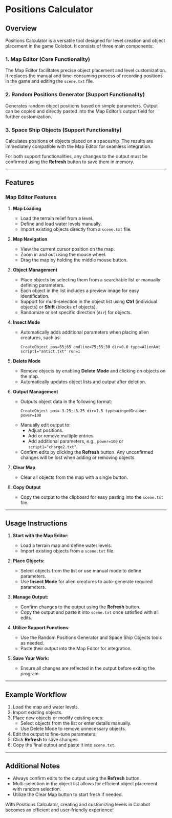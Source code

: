 # Positions Calculator

## Overview
Positions Calculator is a versatile tool designed for level creation and object placement in the game Colobot. It consists of three main components:

### 1. **Map Editor** (Core Functionality)
The Map Editor facilitates precise object placement and level customization. It replaces the manual and time-consuming process of recording positions in the game and editing the `scene.txt` file.

### 2. **Random Positions Generator** (Support Functionality)
Generates random object positions based on simple parameters. Output can be copied and directly pasted into the Map Editor’s output field for further customization.

### 3. **Space Ship Objects** (Support Functionality)
Calculates positions of objects placed on a spaceship. The results are immediately compatible with the Map Editor for seamless integration.

For both support functionalities, any changes to the output must be confirmed using the **Refresh** button to save them in memory.

---

## Features

### **Map Editor Features**
1. **Map Loading**
   - Load the terrain relief from a level.
   - Define and load water levels manually.
   - Import existing objects directly from a `scene.txt` file.

2. **Map Navigation**
   - View the current cursor position on the map.
   - Zoom in and out using the mouse wheel.
   - Drag the map by holding the middle mouse button.

3. **Object Management**
   - Place objects by selecting them from a searchable list or manually defining parameters.
   - Each object in the list includes a preview image for easy identification.
   - Support for multi-selection in the object list using **Ctrl** (individual objects) or **Shift** (blocks of objects).
   - Randomize or set specific direction (`dir`) for objects.

4. **Insect Mode**
   - Automatically adds additional parameters when placing alien creatures, such as:
     ```
     CreateObject pos=55;65 cmdline=75;55;30 dir=0.0 type=AlienAnt script1="antict.txt" run=1
     ```

5. **Delete Mode**
   - Remove objects by enabling **Delete Mode** and clicking on objects on the map.
   - Automatically updates object lists and output after deletion.

6. **Output Management**
   - Outputs object data in the following format:
     ```
     CreateObject pos=-3.25;-3.25 dir=1.5 type=WingedGrabber power=100
     ```
   - Manually edit output to:
     - Adjust positions.
     - Add or remove multiple entries.
     - Add additional parameters, e.g., `power=100` or `script1="charge2.txt"`.
   - Confirm edits by clicking the **Refresh** button. Any unconfirmed changes will be lost when adding or removing objects.

7. **Clear Map**
   - Clear all objects from the map with a single button.

8. **Copy Output**
   - Copy the output to the clipboard for easy pasting into the `scene.txt` file.

---

## Usage Instructions

1. **Start with the Map Editor:**
   - Load a terrain map and define water levels.
   - Import existing objects from a `scene.txt` file.

2. **Place Objects:**
   - Select objects from the list or use manual mode to define parameters.
   - Use **Insect Mode** for alien creatures to auto-generate required parameters.

3. **Manage Output:**
   - Confirm changes to the output using the **Refresh** button.
   - Copy the output and paste it into `scene.txt` once satisfied with all edits.

4. **Utilize Support Functions:**
   - Use the Random Positions Generator and Space Ship Objects tools as needed.
   - Paste their output into the Map Editor for integration.

5. **Save Your Work:**
   - Ensure all changes are reflected in the output before exiting the program.

---

## Example Workflow
1. Load the map and water levels.
2. Import existing objects.
3. Place new objects or modify existing ones:
   - Select objects from the list or enter details manually.
   - Use Delete Mode to remove unnecessary objects.
4. Edit the output to fine-tune parameters.
5. Click **Refresh** to save changes.
6. Copy the final output and paste it into `scene.txt`.

---

## Additional Notes
- Always confirm edits to the output using the **Refresh** button.
- Multi-selection in the object list allows for efficient object placement with random selection.
- Utilize the Clear Map button to start fresh if needed.

With Positions Calculator, creating and customizing levels in Colobot becomes an efficient and user-friendly experience!